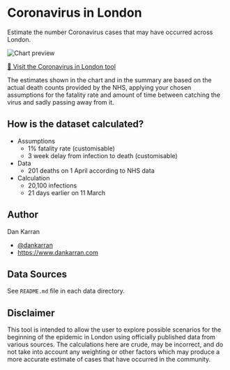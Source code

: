 # Coronavirus in London

Estimate the number Coronavirus cases that may have occurred across London.

![Chart preview](https://dankarran.github.io/coronavirus-london/images/coronavirus-london-preview.png)

[:link: Visit the Coronavirus in London tool](https://dankarran.github.io/coronavirus-london/)

The estimates shown in the chart and in the summary are based on the actual death counts provided by the NHS, applying your chosen assumptions for the fatality rate and amount of time between catching the virus and sadly passing away from it.

## How is the dataset calculated?

 * Assumptions
   * 1% fatality rate (customisable)
   * 3 week delay from infection to death (customisable)
 * Data
   * 201 deaths on 1 April according to NHS data
 * Calculation
   * 20,100 infections
   * 21 days earlier on 11 March

## Author

Dan Karran

 * [@dankarran](https://twitter.com/dankarran)
 * https://www.dankarran.com

## Data Sources

See `README.md` file in each data directory.

## Disclaimer

This tool is intended to allow the user to explore possible scenarios for the beginning of the epidemic in London using officially published data from various sources. The calculations here are crude, may be incorrect, and do not take into account any weighting or other factors which may produce a more accurate estimate of cases that have occurred in the community.